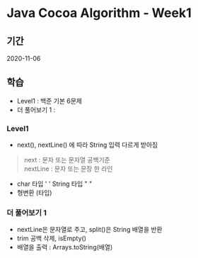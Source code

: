# Java Cocoa Algorithm - Week1

## 기간
2020-11-06

## 학습

- Level1 : 백준 기본 6문제
- 더 풀어보기 1 :


### Level1
- next(), nextLine() 에 따라 String 입력 다르게 받아짐
> next : 문자 또는 문자열 공백기준   
> nextLine : 문자 또는 문장 한 라인 
- char 타입 ' ' String 타입 " "
- 형변환 (타입)

### 더 풀어보기 1
- nextLine은 문자열로 주고, split()은 String 배열을 반환
- trim 공백 삭제, isEmpty()
- 배열을 출력 : Arrays.toString(배열)